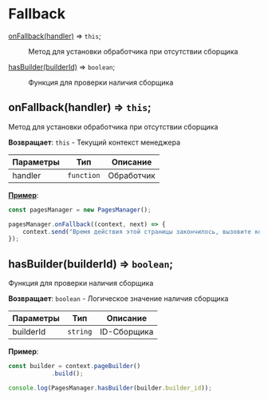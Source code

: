 # Fallback
<dl>
<dt><a href="#onFallback">onFallback(handler)</a> ⇒ <code>this</code>;</dt>
<dd><p>Метод для установки обработчика при отсутствии сборщика</p></dd>

<dt><a href="#hasBuilder">hasBuilder(builderId)</a> ⇒ <code>boolean</code>;</dt>
<dd><p>Функция для проверки наличия сборщика</p></dd>
</dl>

<a name="onFallback"></a>

## onFallback(handler) ⇒ <code>this</code>;
Метод для установки обработчика при отсутствии сборщика

**Возвращает**: `this` - Текущий контекст менеджера

| Параметры | Тип         | Описание   |
| --------- | ----------- | ---------- |
| handler   | `function`  | Обработчик |

[**Пример**](examples/fallback-example.js):

```js
const pagesManager = new PagesManager();

pagesManager.onFallback((context, next) => {
    context.send("Время действия этой страницы закончилось, вызовите команду заново.");
});
```

<a name="hasBuilder"></a>

## hasBuilder(builderId) ⇒ <code>boolean</code>;
Функция для проверки наличия сборщика

**Возвращает**: `boolean` - Логическое значение наличия сборщика

| Параметры  | Тип      | Описание    |
| ---------- | -------- | ----------- |
| builderId  | `string` | ID-Сборщика |

**Пример**:

```js
const builder = context.pageBuilder()
            .build();

console.log(PagesManager.hasBuilder(builder.builder_id));
```
